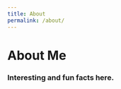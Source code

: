 ```yaml
---
title: About
permalink: /about/
---
```


<div class="container contact-wrapper">
  <div class="row">
    <h1>About Me</h1>
    <h3>Interesting and fun facts here.</h3>    
  </div>
</div>
